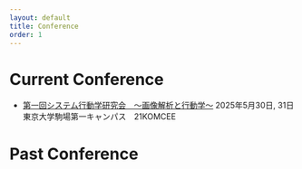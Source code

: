 ```yaml
---
layout: default
title: Conference
order: 1
---
```


# Current Conference
- [第一回システム行動学研究会　〜画像解析と行動学〜](/event/conference01.md)
    2025年5月30日, 31日
    東京大学駒場第一キャンパス　21KOMCEE

# Past Conference